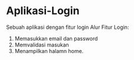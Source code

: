 # Aplikasi-Login
Sebuah aplikasi dengan fitur login
Alur Fitur Login:
1. Memasukkan email dan password
2. Memvalidasi masukan
3. Menampilkan halamn home.

